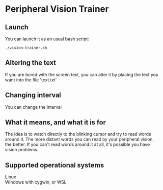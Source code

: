 # Peripheral Vision Trainer

## Launch
You can launch it as an usual bash script:
```
./vision-trainer.sh
```

## Altering the text

If you are bored with the screen text, you can alter it by placing the text you want into the file 'text.txt'

## Changing interval 
You can change the interval

## What it means, and what it is for

The idea is to watch directly to the blinking cursor and try to read words around it.
The more distant words you can read by your peripheral vision, the better.
If you can't read words around it at all, it's possible you have vision problems.

## Supported operational systems
Linux  
Windows with cygwin, or WSL
